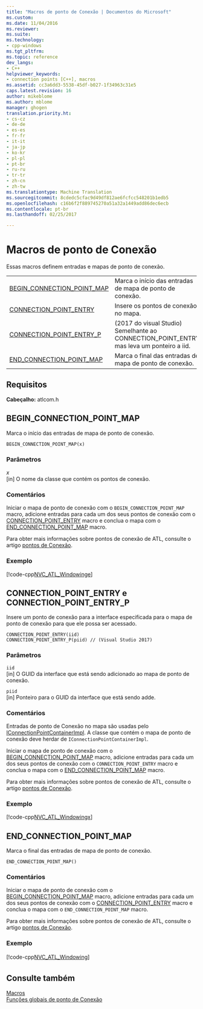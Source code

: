 ```yaml
---
title: "Macros de ponto de Conexão | Documentos do Microsoft"
ms.custom: 
ms.date: 11/04/2016
ms.reviewer: 
ms.suite: 
ms.technology:
- cpp-windows
ms.tgt_pltfrm: 
ms.topic: reference
dev_langs:
- C++
helpviewer_keywords:
- connection points [C++], macros
ms.assetid: cc3a6dd3-5538-45df-b027-1f34963c31e5
caps.latest.revision: 16
author: mikeblome
ms.author: mblome
manager: ghogen
translation.priority.ht:
- cs-cz
- de-de
- es-es
- fr-fr
- it-it
- ja-jp
- ko-kr
- pl-pl
- pt-br
- ru-ru
- tr-tr
- zh-cn
- zh-tw
ms.translationtype: Machine Translation
ms.sourcegitcommit: 8cdedc5cfac9d49df812ae6fcfcc548201b1edb5
ms.openlocfilehash: c16b6f2f889745270a51a32a1449add86dec6ecb
ms.contentlocale: pt-br
ms.lasthandoff: 02/25/2017

---
```

# <a name="connection-point-macros"></a>Macros de ponto de Conexão
Essas macros definem entradas e mapas de ponto de conexão.  
  
|||  
|-|-|  
|[BEGIN_CONNECTION_POINT_MAP](#begin_connection_point_map)|Marca o início das entradas de mapa de ponto de conexão.|  
|[CONNECTION_POINT_ENTRY](#connection_point_entry)|Insere os pontos de conexão no mapa.|  
|[CONNECTION_POINT_ENTRY_P](#connection_point_entry)| (2017 do visual Studio) Semelhante ao CONNECTION_POINT_ENTRY mas leva um ponteiro a iid.|
|[END_CONNECTION_POINT_MAP](#end_connection_point_map)|Marca o final das entradas de mapa de ponto de conexão.|  

## <a name="requirements"></a>Requisitos  
 **Cabeçalho:** atlcom.h 
   
##  <a name="begin_connection_point_map"></a>BEGIN_CONNECTION_POINT_MAP  
 Marca o início das entradas de mapa de ponto de conexão.  
  
```
BEGIN_CONNECTION_POINT_MAP(x)
```  
  
### <a name="parameters"></a>Parâmetros  
 *x*  
 [in] O nome da classe que contém os pontos de conexão.  
  
### <a name="remarks"></a>Comentários  
 Iniciar o mapa de ponto de conexão com o `BEGIN_CONNECTION_POINT_MAP` macro, adicione entradas para cada um dos seus pontos de conexão com o [CONNECTION_POINT_ENTRY](#connection_point_entry) macro e conclua o mapa com o [END_CONNECTION_POINT_MAP](#end_connection_point_map) macro.  
  
 Para obter mais informações sobre pontos de conexão de ATL, consulte o artigo [pontos de Conexão](../../atl/atl-connection-points.md).  
  
### <a name="example"></a>Exemplo  
 [!code-cpp[NVC_ATL_Windowing&#101;](../../atl/codesnippet/cpp/connection-point-macros_1.h)]  
  
##  <a name="connection_point_entry"></a>CONNECTION_POINT_ENTRY e CONNECTION_POINT_ENTRY_P  
 Insere um ponto de conexão para a interface especificada para o mapa de ponto de conexão para que ele possa ser acessado.  
  
```
CONNECTION_POINT_ENTRY(iid)
CONNECTION_POINT_ENTRY_P(piid) // (Visual Studio 2017)
```  
  
### <a name="parameters"></a>Parâmetros  
 `iid`  
 [in] O GUID da interface que está sendo adicionado ao mapa de ponto de conexão. 
 
 `piid`  
 [in] Ponteiro para o GUID da interface que está sendo adde.   
  
### <a name="remarks"></a>Comentários  
 Entradas de ponto de Conexão no mapa são usadas pelo [IConnectionPointContainerImpl](../../atl/reference/iconnectionpointcontainerimpl-class.md). A classe que contém o mapa de ponto de conexão deve herdar de `IConnectionPointContainerImpl`.  
  
 Iniciar o mapa de ponto de conexão com o [BEGIN_CONNECTION_POINT_MAP](#begin_connection_point_map) macro, adicione entradas para cada um dos seus pontos de conexão com o `CONNECTION_POINT_ENTRY` macro e conclua o mapa com o [END_CONNECTION_POINT_MAP](#end_connection_point_map) macro.  
  
 Para obter mais informações sobre pontos de conexão de ATL, consulte o artigo [pontos de Conexão](../../atl/atl-connection-points.md).  
  
### <a name="example"></a>Exemplo  
 [!code-cpp[NVC_ATL_Windowing&#120;](../../atl/codesnippet/cpp/connection-point-macros_2.h)]  
  
##  <a name="end_connection_point_map"></a>END_CONNECTION_POINT_MAP  
 Marca o final das entradas de mapa de ponto de conexão.  
  
```
END_CONNECTION_POINT_MAP()
```  
  
### <a name="remarks"></a>Comentários  
 Iniciar o mapa de ponto de conexão com o [BEGIN_CONNECTION_POINT_MAP](#begin_connection_point_map) macro, adicione entradas para cada um dos seus pontos de conexão com o [CONNECTION_POINT_ENTRY](#connection_point_entry) macro e conclua o mapa com o `END_CONNECTION_POINT_MAP` macro.  
  
 Para obter mais informações sobre pontos de conexão de ATL, consulte o artigo [pontos de Conexão](../../atl/atl-connection-points.md).  
  
### <a name="example"></a>Exemplo  
 [!code-cpp[NVC_ATL_Windowing&#128;](../../atl/codesnippet/cpp/connection-point-macros_3.h)]  
  
## <a name="see-also"></a>Consulte também  
 [Macros](../../atl/reference/atl-macros.md)   
 [Funções globais de ponto de Conexão](../../atl/reference/connection-point-global-functions.md)


